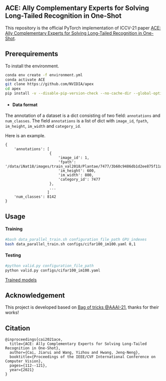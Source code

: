 ## ACE: Ally Complementary Experts for Solving Long-Tailed Recognition in One-Shot

This repository is the official PyTorch implementation of ICCV-21 paper [ACE: Ally Complementary Experts for Solving Long-Tailed Recognition in One-Shot](https://arxiv.org/abs/2108.02385).

## Prerequirements
To install the environment.
```bash 
conda env create -f environment.yml
conda activate ACE
git clone https://github.com/NVIDIA/apex
cd apex
pip install -v --disable-pip-version-check --no-cache-dir --global-option="--cpp_ext" --global-option="--cuda_ext" ./
```

- #### Data format

The annotation of a dataset is a dict consisting of two field: `annotations` and `num_classes`.
The field `annotations` is a list of dict with
`image_id`, `fpath`, `im_height`, `im_width` and `category_id`.

Here is an example.
```
{
    'annotations': [
                    {
                        'image_id': 1,
                        'fpath': '/data/iNat18/images/train_val2018/Plantae/7477/3b60c9486db1d2ee875f11a669fbde4a.jpg',
                        'im_height': 600,
                        'im_width': 800,
                        'category_id': 7477
                    },
                    ...
                   ]
    'num_classes': 8142
}
```

## Usage
#### Training
```bash
#bash data_parallel_train.sh configuration_file_path GPU_indexes
bash data_parallel_train.sh configs/cifar100_im100.yaml 0,1 
```
#### Testing
```bash
#python valid.py configuration_file_path
python valid.py configs/cifar100_im100.yaml
```
[Trained models](https://drive.google.com/drive/folders/19vxHcw-oDB6t3nuLX_iBwljfKtDucj8y?usp=sharing)

## Acknowledgement
This project is developed based on [Bag of tricks @AAAI-21](https://github.com/zhangyongshun/BagofTricks-LT), thanks for their works!

## Citation
```
@inproceedings{cai2021ace,
  title={ACE: Ally Complementary Experts for Solving Long-Tailed Recognition in One-Shot},
  author={Cai, Jiarui and Wang, Yizhou and Hwang, Jenq-Neng},
  booktitle={Proceedings of the IEEE/CVF International Conference on Computer Vision},
  pages={112--121},
  year={2021}
}
```
